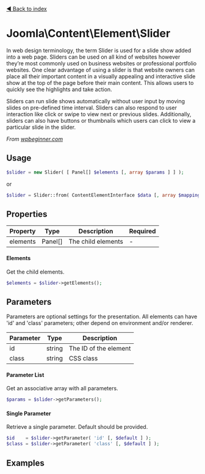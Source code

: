 [◄ Back to index](index.md)
# Joomla\Content\Element\Slider

In web design terminology, the term Slider is used for a slide show added into a web page.
Sliders can be used on all kind of websites however they’re most commonly used on business websites or professional
portfolio websites. One clear advantage of using a slider is that website owners can place all their important
content in a visually appealing and interactive slide show at the top of the page before their main content. This
allows users to quickly see the highlights and take action.

Sliders can run slide shows automatically without user input by moving slides on pre-defined time interval. Sliders
can also respond to user interaction like click or swipe to view next or previous slides. Additionally, sliders can
also have buttons or thumbnails which users can click to view a particular slide in the slider.

_From [wpbeginner.com](http://www.wpbeginner.com/glossary/slider/)_

## Usage

```php
$slider = new Slider( [ Panel[] $elements [, array $params ] ] );
```

or

```php
$slider = Slider::from( ContentElementInterface $data [, array $mapping [, array $params ] ] );
```



## Properties

Property | Type   | Description  | Required
-------- | ------ | ------------ | ----
elements | Panel[] | The child elements | -

#### Elements

Get the child elements.



```php
$elements = $slider->getElements();
```

## Parameters

Parameters are optional settings for the presentation.
All elements can have 'id' and 'class' parameters; other depend on environment 
and/or renderer.

Parameter | Type   | Description
--------- | ------ | -----------
id        | string | The ID of the element
class     | string | CSS class

#### Parameter List

Get an associative array with all parameters.

```php
$params = $slider->getParameters();
```

#### Single Parameter

Retrieve a single parameter. Default should be provided.

```php
$id    = $slider->getParameter( 'id' [, $default ] );
$class = $slider->getParameter( 'class' [, $default ] );
```

## Examples

